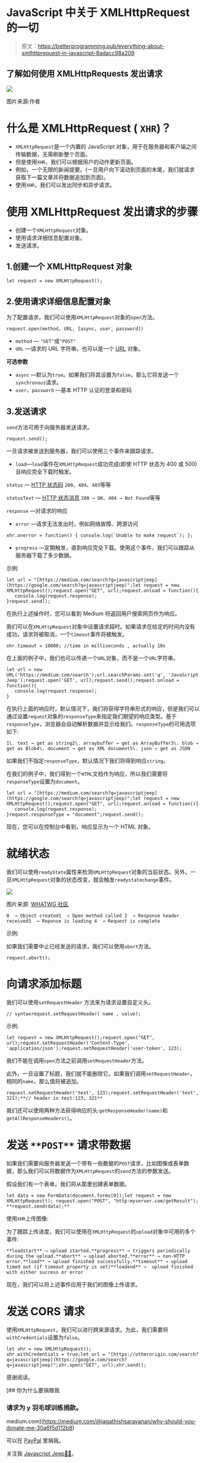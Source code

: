 # JavaScript 中关于 XMLHttpRequest 的一切

> 原文：<https://betterprogramming.pub/everything-about-xmlhttprequest-in-javascript-8adacc98a209>

## 了解如何使用 XMLHttpRequests 发出请求

![](img/6d1bca7eed5d3196dcd9b49e160fad25.png)

图片来源:作者

# 什么是 XMLHttpRequest ( `XHR`)？

*   `XMLHttpRequest`是一个内置的 JavaScript 对象，用于在服务器和客户端之间传输数据，无需刷新整个页面。
*   但是使用`XHR`，我们可以根据用户的动作更新页面。
*   例如，一个无限的新闻提要。(一旦用户向下滚动到页面的末尾，我们就请求获取下一篇文章并将数据追加到页面)。
*   使用`XHR`，我们可以发出同步和异步请求。

# 使用 XMLHttpRequest 发出请求的步骤

*   创建一个`XMLHttpRequest`对象。
*   使用请求详细信息配置对象。
*   发送请求。

## 1.创建一个 XMLHttpRequest 对象

```
let request = new XMLHttpRequest();
```

## 2.使用请求详细信息配置对象

为了配置请求，我们可以使用`XMLHttpRequest`对象的`open`方法。

```
request.open(method, URL, [async, user, password])
```

*   `method` — `"GET"`或`"POST"`
*   `URL` —请求的 URL 字符串。也可以是一个 [URL](https://javascript.info/url) 对象。

**可选参数**

*   `async` —默认为`true`。如果我们将其设置为`false`，那么它将发送一个`synchronous`请求。
*   `user`、`password` —基本 HTTP 认证的登录和密码

## 3.发送请求

`send`方法可用于向服务器发送请求。

```
request.send();
```

一旦请求被发送到服务器，我们可以使用三个事件来跟踪请求。

*   `load`—`load`事件在`XMLHttpRequest`成功完成(即使 HTTP 状态为 400 或 500)且响应完全下载时触发。

`status` — [HTTP 状态码](https://en.wikipedia.org/wiki/List_of_HTTP_status_codes) `200`、`404`、`403`等等

`statusText` — [HTTP 状态消息](https://www.w3schools.com/tags/ref_httpmessages.asp) `200 → OK`、`404 → Not Found`等等

`response` —对请求的响应

*   `error` —请求无法发出时。例如网络故障、跨源访问

```
xhr.onerror = function() { console.log(`Unable to make request`); };
```

*   `progress` —定期触发，直到响应完全下载。使用这个事件，我们可以跟踪从服务器下载了多少数据。

示例:

```
let url = "[https://medium.com/search?q=javascriptjeep](https://google.com/search?q=javascriptjeep)";let request = new XMLHttpRequest();request.open("GET", url);request.onload = function(){
   console.log(request.response);
}request.send();
```

在执行上述操作时，您可以看到 Medium 将返回用户搜索网页作为响应。

我们可以在`XMLHttpRequest`对象中设置请求超时。如果请求在给定的时间内没有成功，请求将被取消，一个`timeout`事件将被触发。

```
xhr.timeout = 10000; //time in milliseconds , actually 10s 
```

在上面的例子中，我们也可以传递一个`URL`对象，而不是一个`URL`字符串。

```
let url = new URL('https://medium.com/search');url.searchParams.set('q', 'JavaScript Jeep');request.open('GET', url);request.send();request.onload = function(){
   console.log(request.response);
}
```

在执行上面的响应时，默认情况下，我们将获得字符串形式的响应，但是我们可以通过设置`request`对象的`responseType`来指定我们期望的响应类型。基于`responseType`，浏览器会自动解析数据并显示给我们。`responseType`的可用选项如下:

```
1\. text → get as string2\. arraybuffer → get as ArrayBuffer3\. blob → get as Blob4\. document → get as XML document5\. json → get as JSON
```

如果我们不指定`responseType`，默认情况下我们将得到响应`string`。

在我们的例子中，我们得到一个`HTML`文档作为响应，所以我们需要将`responseType`设置为`document`。

```
let url = "[https://medium.com/search?q=javascriptjeep](https://google.com/search?q=javascriptjeep)";let request = new XMLHttpRequest();request.open("GET", url);request.onload = function(){
   console.log(request.response);
}request.responseType = "document";request.send();
```

现在，您可以在控制台中看到，响应显示为一个 HTML 对象。

# 就绪状态

我们可以使用`readyState`属性来检测`XMLHttpRequest`对象的当前状态。另外，一旦`XMLHttpRequest`对象的状态改变，就会触发`readystatechange`事件。

![](img/2cf09f703b4467a4c81565a845809610.png)

图片来源: [WHATWG 社区](https://xhr.spec.whatwg.org/#states)

```
0  → Object created1  → Open method called 2  → Response header received3  → Reponse is loading 4  → Request is complete 
```

示例:

如果我们需要中止已经发送的请求，我们可以使用`abort`方法。

```
request.abort();
```

# **向请求添加标题**

我们可以使用`setRequestHeader` 方法来为请求设置自定义头。

```
// syntaxrequest.setRequestHeader( name , value);
```

示例:

```
let request = new XMLHttpRequest();request.open("GET", url);request.setRequestHeader('Content-Type', 'application/json');request.setRequestHeader('user-token', 123);
```

我们不能在调用`open`方法之前调用`setRequestHeader`方法。

此外，一旦设置了标题，我们就不能删除它。如果我们调用`setRequestHeader`，相同的`name`，那么值将被追加。

```
request.setRequestHeader('test', 123);request.setRequestHeader('test', 321);**// header is test:123, 321**
```

我们还可以使用两种方法获得响应的头:`getResponseHeader(name)`和`getAllResponseHeaders()`。

# **发送** `**POST**` **请求带数据**

如果我们需要向服务器发送一个带有一些数据的`POST`请求，比如图像或表单数据，那么我们可以将数据作为`XMLHttpRequest`的`send`方法的参数发送。

假设我们有一个表单。我们将从那里创建表单数据。

```
let data = new FormData(document.forms[0]);let request = new XMLHttpRequest(); request.open("POST", "http:myserver.com/getResult"); **request.send(data);** 
```

使用`XHR`上传图像:

为了跟踪上传进度，我们可以使用在`XMLHttpRequest`的`upload`对象中可用的多个事件:

```
**loadstart** → upload started.**progress** → triggers periodically during the upload.**abort** → upload aborted.**error** → non-HTTP error.**load** → upload finished successfully.**timeout** → upload timed out (if timeout property is set)**loadend** →  upload finished with either success or error
```

现在，我们可以将上述事件应用于我们的图像上传请求。

# 发送 CORS 请求

使用`XMLHttpRequest`，我们可以进行跨来源请求。为此，我们需要将`withCredentials`设置为`false`。

```
let xhr = new XMLHttpRequest();
xhr.withCredentials = true;let url = "[https://otherorigin.com/search?q=javascriptjeep](https://google.com/search?q=javascriptjeep)";xhr.open("GET", url);xhr.send();
```

感谢阅读。

[](https://medium.com/@jagathishsaravanan/why-should-you-donate-me-30a6f5d112b8) [## 你为什么要捐赠我

### 请求为 y 羽毛球训练捐款。

medium.com](https://medium.com/@jagathishsaravanan/why-should-you-donate-me-30a6f5d112b8) 

可以在 [PayPal](https://paypal.me/jagathishSaravanan?locale.x=en_GB) 里捐我。

关注我 [Javascript Jeep🚙💨](https://medium.com/u/f9ffc26e7e69?source=post_page-----8adacc98a209--------------------------------)。